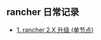 ## rancher 日常记录

- [1. rancher 2.X 升级 (单节点)](https://github.com/xiliangMa/xiliangMa.github.io/blob/master/rancher/1.%20单个容器升级.md)